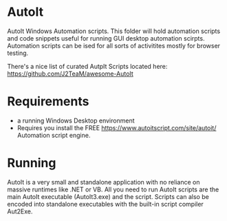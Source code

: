 # AutoIt
AutoIt Windows Automation scripts. This folder will hold automation scripts and code snippets useful for running GUI desktop automation scirpts.  Automation scripts can be ised for all sorts of activitites mostly for browser testing.

There's a nice list of curated AutpIt Scripts located here:
https://github.com/J2TeaM/awesome-AutoIt

# Requirements
* a running Windows Desktop environment
* Requires you install the FREE https://www.autoitscript.com/site/autoit/  Automation script  engine.


# Running

AutoIt is a very small and standalone application with no reliance on massive runtimes like .NET or VB.
All you need to run AutoIt scripts are the main AutoIt executable (AutoIt3.exe) and the script. 
Scripts can also be encoded into standalone executables with the built-in script compiler Aut2Exe.
